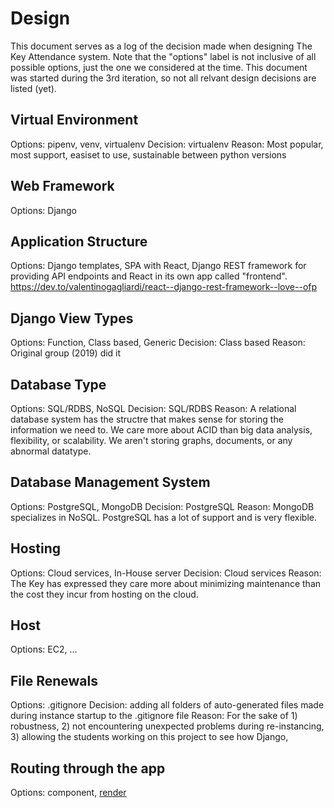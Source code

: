 # Design 
This document serves as a log of the decision made when designing The Key Attendance system. Note that the "options" label is not inclusive of all possible options, just the one we considered at the time. This document was started during the 3rd iteration, so not all relvant design decisions are listed (yet).

## Virtual Environment
Options: pipenv, venv, virtualenv
Decision: virtualenv
Reason: Most popular, most support, easiset to use, sustainable between python versions

## Web Framework
Options: Django

## Application Structure
Options: Django templates, SPA with React, Django REST framework for providing API endpoints and React in its own app called "frontend".
https://dev.to/valentinogagliardi/react--django-rest-framework--love--ofp


## Django View Types
Options: Function, Class based, Generic
Decision: Class based
Reason: Original group (2019) did it

## Database Type
Options: SQL/RDBS, NoSQL
Decision: SQL/RDBS
Reason: A relational database system has the structre that makes sense for storing the information we need to. We care more about ACID than big data analysis, flexibility, or scalability. We aren't storing graphs, documents, or any abnormal datatype. 

## Database Management System
Options: PostgreSQL, MongoDB
Decision: PostgreSQL
Reason: MongoDB specializes in NoSQL. PostgreSQL has a lot of support and is very flexible.

## Hosting
Options: Cloud services, In-House server
Decision: Cloud services
Reason: The Key has expressed they care more about minimizing maintenance than the cost they incur from hosting on the cloud.

## Host
Options: EC2, ...

## File Renewals
Options: .gitignore
Decision: adding all folders of auto-generated files made during instance startup to the .gitignore file
Reason: For the sake of 1) robustness, 2) not encountering unexpected problems during re-instancing, 3) allowing the students working on this project to see how Django, 

## Routing through the app
Options: component, [render](https://reacttraining.com/react-router/web/api/Route/render-func)
